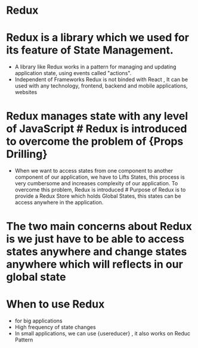 # Redux 
# Redux is a library which we used for its feature of State Management.
- A library like Redux works in a pattern  for managing and updating application state, using events called "actions".  
- Independent of Frameworks Redux is not binded with React , It can be used with any technology, frontend, backend and mobile applications, websites   
# Redux manages state with any level of JavaScript  # Redux is introduced to overcome the problem of {Props Drilling}    
- When we want to access states from one component to another component of our application, we have to Lifts States, this process is very cumbersome and increases complexity of our application.
To overcome this problem, Redux is introduced # Purpose of Redux is to provide a Redux Store which holds Global States, this states can be access anywhere in the application.
 # The two main concerns about Redux is we just have to be able to access states anywhere and change states anywhere which will reflects in our global state
 # When to use Redux 
 - for big applications
 - High frequency of state changes
 - In small applications, we can use {usereducer} , it also works on Reduc Pattern
